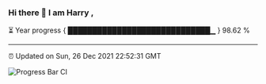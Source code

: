 ### Hi there 👋 I am Harry , 

⏳ Year progress { █████████████████████████████▁ } 98.62 %

---

⏰ Updated on Sun, 26 Dec 2021 22:52:31 GMT

![Progress Bar CI](https://github.com/duykhang68/duykhang68/workflows/Progress%20Bar%20CI/badge.svg)
